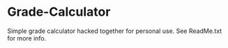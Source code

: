 # Grade-Calculator
Simple grade calculator hacked together for personal use. See ReadMe.txt for more info. 
